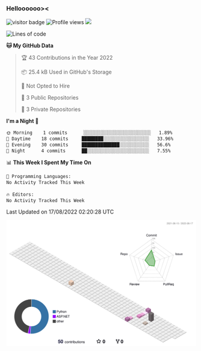 
### Helloooooo><
![visitor badge](https://visitor-badge.glitch.me/badge?page_id=tsukiii-yue.visitor-badge&right_color=pink)
![Profile views](https://gpvc.arturio.dev/tsukiii-yue)
![](https://dcbadge.vercel.app/api/shield/590160336502652928?style=flat&logoColor=pink&theme=default-inverted)
<!--START_SECTION:waka-->
![Lines of code](https://img.shields.io/badge/From%20Hello%20World%20I%27ve%20Written-26%20Thousand%20lines%20of%20code-blue)

**🐱 My GitHub Data** 

> 🏆 43 Contributions in the Year 2022
 > 
> 📦 25.4 kB Used in GitHub's Storage 
 > 
> 🚫 Not Opted to Hire
 > 
> 📜 3 Public Repositories 
 > 
> 🔑 3 Private Repositories  
 > 
**I'm a Night 🦉** 

```text
🌞 Morning    1 commits      ░░░░░░░░░░░░░░░░░░░░░░░░░   1.89% 
🌆 Daytime    18 commits     ████████░░░░░░░░░░░░░░░░░   33.96% 
🌃 Evening    30 commits     ██████████████░░░░░░░░░░░   56.6% 
🌙 Night      4 commits      ██░░░░░░░░░░░░░░░░░░░░░░░   7.55%

```


📊 **This Week I Spent My Time On** 

```text
💬 Programming Languages: 
No Activity Tracked This Week

🔥 Editors: 
No Activity Tracked This Week

```


 Last Updated on 17/08/2022 02:20:28 UTC
<!--END_SECTION:waka-->
![](./profile-3d-contrib/profile-season-animate.svg)

<!--
**tsukiii-yue/tsukiii-yue** is a ✨ _special_ ✨ repository because its `README.md` (this file) appears on your GitHub profile.

Here are some ideas to get you started:

- 🔭 I’m currently working on ...
- 🌱 I’m currently learning ...
- 👯 I’m looking to collaborate on ...
- 🤔 I’m looking for help with ...
- 💬 Ask me about ...
- 📫 How to reach me: ...
- 😄 Pronouns: ...
- ⚡ Fun fact: ...
-->
